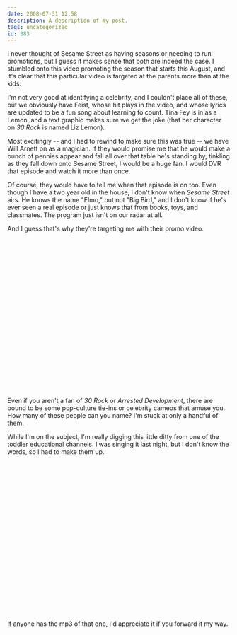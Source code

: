 ```yaml
---
date: 2008-07-31 12:58
description: A description of my post.
tags: uncategorized
id: 383
---
```

I never thought of Sesame Street as having seasons or needing to run promotions, but I guess it makes sense that both are indeed the case.  I stumbled onto this video promoting the season that starts this August, and it's clear that this particular video is targeted at the parents more than at the kids.

I'm not very good at identifying a celebrity, and I couldn't place all of these, but we obviously have Feist, whose hit plays in the video, and whose lyrics are updated to be a fun song about learning to count.  Tina Fey is in as a Lemon, and a text graphic makes sure we get the joke (that her character on <i>30 Rock</i> is named Liz Lemon).

Most excitingly -- and I had to rewind to make sure this was true -- we have Will Arnett on as a magician.  If they would promise me that he would make a bunch of pennies appear and fall all over that table he's standing by, tinkling as they fall down onto Sesame Street, I would be a huge fan.  I would DVR that episode and watch it more than once.

<!--more-->
Of course, they would have to tell me when that episode is on too.  Even though I have a two year old in the house, I don't know when <i>Sesame Street</i> airs.  He knows the name "Elmo," but not "Big Bird," and I don't know if he's ever seen a real episode or just knows that from books, toys, and classmates.  The program just isn't on our radar at all.

And I guess that's why they're targeting me with their promo video.

<object width="425" height="344"><param name="movie" value="http://www.youtube.com/v/ArPWoqdB42Q&hl=en&fs=1"></param><param name="wmode" value="transparent"></param><param name="allowFullScreen" value="true"></param><embed src="http://www.youtube.com/v/ArPWoqdB42Q&hl=en&fs=1" type="application/x-shockwave-flash" allowfullscreen="true" wmode="transparent" width="425" height="344"></embed></object>

Even if you aren't a fan of <i>30 Rock</i> or <i>Arrested Development</i>, there are bound to be some pop-culture tie-ins or celebrity cameos that amuse you.  How many of these people can you name?  I'm stuck at only a handful of them.

While I'm on the subject, I'm really digging this little ditty from one of the toddler educational channels.  I was singing it last night, but I don't know the words, so I had to make them up.

<object width="425" height="344"><param name="movie" value="http://www.youtube.com/v/ExigIpJ286w&fs=1"></param><param name="wmode" value="transparent"></param><param name="allowFullScreen" value="true"></param><embed src="http://www.youtube.com/v/ExigIpJ286w&fs=1" type="application/x-shockwave-flash" allowfullscreen="true" wmode="transparent" width="425" height="344"></embed></object>

If anyone has the mp3 of that one, I'd appreciate it if you forward it my way.